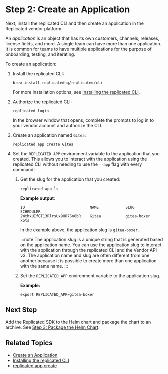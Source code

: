 # Step 2: Create an Application

Next, install the replicated CLI and then create an application in the Replicated vendor platform.

An _application_ is an object that has its own customers, channels, releases, license fields, and more. A single team can have more than one application. It is common for teams to have multiple applications for the purpose of onboarding, testing, and iterating.

To create an application:

1. Install the replicated CLI:

   ```
   brew install replicatedhq/replicated/cli
   ```
   For more installation options, see [Installing the replicated CLI](/reference/replicated-cli-installing).

1. Authorize the replicated CLI:

   ```
   replicated login
   ```
   In the browser window that opens, complete the prompts to log in to your vendor account and authorize the CLI.

1. Create an application named `Gitea`:

   ```
   replicated app create Gitea
   ```

1. Set the `REPLICATED_APP` environment variable to the application that you created. This allows you to interact with the application using the replicated CLI without needing to use the `--app` flag with every command:

   1. Get the slug for the application that you created:

      ```
      replicated app ls
      ```
      **Example output**:
      ```
      ID                             NAME            SLUG            SCHEDULER
      2WthxUIfGT13RlrsUx9HR7So8bR    Gitea           gitea-boxer     kots
      ```
      In the example above, the application slug is `gitea-boxer`.

      :::note
      The application _slug_ is a unique string that is generated based on the application name. You can use the application slug to interact with the application through the replicated CLI and the Vendor API v3. The application name and slug are often different from one another because it is possible to create more than one application with the same name.
      :::

   1. Set the `REPLICATED_APP` environment variable to the application slug.

      **Example:**

      ```
      export REPLICATED_APP=gitea-boxer
      ```

## Next Step

Add the Replicated SDK to the Helm chart and package the chart to an archive. See [Step 3: Package the Helm Chart](tutorial-kots-helm-package-chart).

## Related Topics

* [Create an Application](/vendor/vendor-portal-manage-app#create-an-application)
* [Installing the replicated CLI](/reference/replicated-cli-installing)
* [replicated app create](/reference/replicated-cli-app-create)